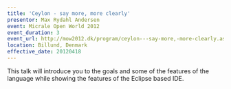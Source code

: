 ```yaml
---
title: 'Ceylon - say more, more clearly'
presentor: Max Rydahl Andersen
event: Micrale Open World 2012
event_duration: 3
event_url: http://mow2012.dk/program/ceylon---say-more,-more-clearly.aspx
location: Billund, Denmark
effective_date: 20120418
---
```

This talk will introduce you to the goals and some of the features of the language while showing the features of the Eclipse based IDE.